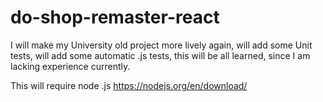 # do-shop-remaster-react
I will make my University old project more lively again, will add some Unit tests, will add some automatic .js tests, this will be all learned, since I am lacking experience currently.


This will require node .js https://nodejs.org/en/download/
